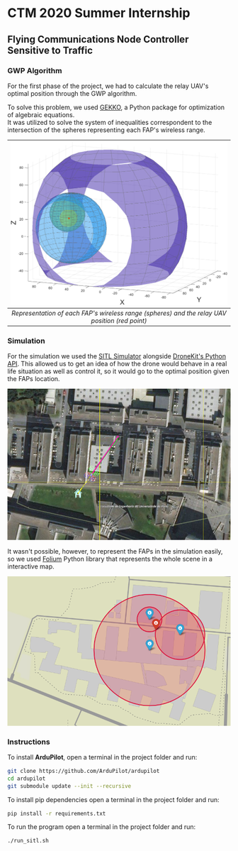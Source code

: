 # CTM 2020 Summer Internship

## Flying Communications Node Controller Sensitive to Traffic

### GWP Algorithm

For the first phase of the project, we had to calculate the relay UAV's optimal position through the GWP algorithm.

To solve this problem, we used [GEKKO](https://gekko.readthedocs.io/en/latest/#), a Python package for optimization of algebraic equations.  
It was utilized to solve the system of inequalities correspondent to the intersection of the spheres representing each FAP's wireless range.

| ![3D Plot of UAV Range](plot.png) | 
|:--:| 
| *Representation of each FAP's wireless range (spheres) and the relay UAV position (red point)* |

### Simulation

For the simulation we used the [SITL Simulator](https://ardupilot.org/dev/docs/sitl-simulator-software-in-the-loop.html) alongside [DroneKit's Python API](https://github.com/dronekit/dronekit-python). This allowed us to get an idea of how the drone would behave in a real life situation as well as control it, so it would go to the optimal position given the FAPs location.  

![SITL](sitl_simulation.png)

It wasn't possible, however, to represent the FAPs in the simulation easily, so we used [Folium](http://python-visualization.github.io/folium/) Python library that represents the whole scene in a interactive map.

![Map](map.png)

### Instructions

To install **ArduPilot**, open a terminal in the project folder and run:

```sh
git clone https://github.com/ArduPilot/ardupilot
cd ardupilot
git submodule update --init --recursive
```
 
To install pip dependencies open a terminal in the project folder and run:
```sh
pip install -r requirements.txt
```
 
To run the program open a terminal in the project folder and run:
```sh
./run_sitl.sh
```
